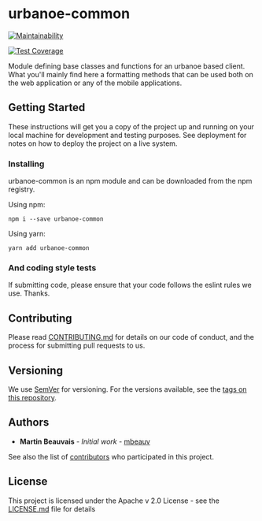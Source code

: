 # urbanoe-common

[![Maintainability](https://api.codeclimate.com/v1/badges/e5acb41fa9167b59d8b5/maintainability)](https://codeclimate.com/github/mbeauv/urbanoe-common/maintainability)

[![Test Coverage](https://api.codeclimate.com/v1/badges/e5acb41fa9167b59d8b5/test_coverage)](https://codeclimate.com/github/mbeauv/urbanoe-common/test_coverage)

Module defining base classes and functions for an urbanoe based client.  What you'll mainly find here a formatting methods that can be
used both on the web application or any of the mobile applications.

## Getting Started

These instructions will get you a copy of the project up and running on your local machine for development and testing purposes. See deployment for notes on how to deploy the project on a live system.

### Installing

urbanoe-common is an npm module and can be downloaded from the npm registry.

Using npm:

```
npm i --save urbanoe-common
```

Using yarn:

```
yarn add urbanoe-common
```

### And coding style tests

If submitting code, please ensure that your code follows the eslint rules we use. Thanks.

## Contributing

Please read [CONTRIBUTING.md](https://gist.github.com/mbeauv/214b791a2512201886e4833a3c64241f) for details on our code of conduct, and the process for submitting pull requests to us.

## Versioning

We use [SemVer](http://semver.org/) for versioning. For the versions available, see the [tags on this repository](https://github.com/your/project/tags).

## Authors

* **Martin Beauvais** - *Initial work* - [mbeauv](https://github.com/mbeauv)

See also the list of [contributors](https://github.com/your/project/contributors) who participated in this project.

## License

This project is licensed under the Apache v 2.0 License - see the [LICENSE.md](LICENSE.md) file for details
